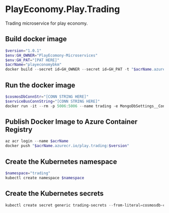 # PlayEconomy.Play.Trading

Trading microservice for play economy.

## Build docker image

```powershell
$version="1.0.1"
$env:GH_OWNER="PlayEcomony-Microservices"
$env:GH_PAT="[PAT HERE]"
$acrName="playeconomybkm"
docker build --secret id=GH_OWNER --secret id=GH_PAT -t "$acrName.azurecr.io/play.trading:$version" . 
```

## Run the docker image

```powershell
$cosmosDbConnStr="[CONN STRING HERE]"
$serviceBusConnString="[CONN STRING HERE]"
docker run -it --rm -p 5006:5006 --name trading -e MongoDbSettings__ConnectionString=$cosmosDbConnStr -e ServiceBusSettings__ConnectionString=$serviceBusConnString -e ServiceSettings__MessageBroker="SERVICEBUS" -e QueueSettings__GrantItemsQueueAddress="queue:inventory-grant-items" -e QueueSettings__DebitGilQueueAddress="queue:identity-debit-gil" -e QueueSettings__SubtractItemsQueueAddress="queue:inventory-subtract-items" play.trading:$version
```

## Publish Docker Image to Azure Container Registry

```powershell
az acr login --name $acrName
docker push "$acrName.azurecr.io/play.trading:$version"
```

## Create the Kubernetes namespace

```powershell
$namespace="trading"
kubectl create namespace $namespace
```

## Create the Kubernetes secrets

```powershell
kubectl create secret generic trading-secrets --from-literal=cosmosdb-connectionstring=$cosmosDbConnStr --from-literal=servicebus-connectionstring=$serviceBusConnString -n $namespace
```
